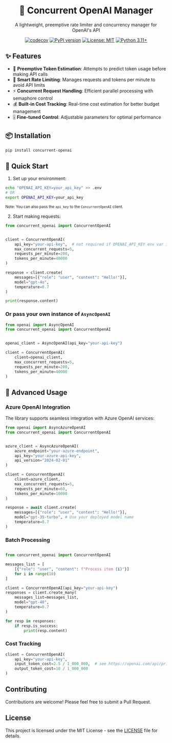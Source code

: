 <div align="center">

# 🚀 Concurrent OpenAI Manager

A lightweight, preemptive rate limiter and concurrency manager for OpenAI's API

[![codecov](https://codecov.io/gh/marianstefi20/concurrent-openai/branch/main/graph/badge.svg?token=T9ANDWA7BN)](https://codecov.io/gh/marianstefi20/concurrent-openai)
[![PyPI version](https://badge.fury.io/py/concurrent-openai.svg)](https://badge.fury.io/py/concurrent-openai)
[![License: MIT](https://img.shields.io/badge/License-MIT-yellow.svg)](https://opensource.org/licenses/MIT)
[![Python 3.11+](https://img.shields.io/badge/python-3.11+-blue.svg)](https://www.python.org/downloads/)

</div>

## ✨ Features

- 🎯 **Preemptive Token Estimation**: Attempts to predict token usage before making API calls
- 🔄 **Smart Rate Limiting**: Manages requests and tokens per minute to avoid API limits
- ⚡ **Concurrent Request Handling**: Efficient parallel processing with semaphore control
- 💰 **Built-in Cost Tracking**: Real-time cost estimation for better budget management
- 🎚️ **Fine-tuned Control**: Adjustable parameters for optimal performance


## 📦 Installation

```bash
pip install concurrent-openai
```

## 🚀 Quick Start

1. Set up your environment:

```bash
echo "OPENAI_API_KEY=your_api_key" >> .env
# OR
export OPENAI_API_KEY=your_api_key
```

<small>Note: You can also pass the `api_key` to the `ConcurrentOpenAI` client.</small>

2. Start making requests:

```python
from concurrent_openai import ConcurrentOpenAI


client = ConcurrentOpenAI(
    api_key="your-api-key",  # not required if OPENAI_API_KEY env var is set
    max_concurrent_requests=5,
    requests_per_minute=200,
    tokens_per_minute=40000
)

response = client.create(
    messages=[{"role": "user", "content": "Hello!"}],
    model="gpt-4o",
    temperature=0.7
)

print(response.content)
```

### Or pass your own instance of `AsyncOpenAI`

```python
from openai import AsyncOpenAI
from concurrent_openai import ConcurrentOpenAI


openai_client = AsyncOpenAI(api_key="your-api-key")

client = ConcurrentOpenAI(
    client=openai_client,
    max_concurrent_requests=5,
    requests_per_minute=200,
    tokens_per_minute=40000
)
```

## 🔧 Advanced Usage

### Azure OpenAI Integration
The library supports seamless integration with Azure OpenAI services:

```python
from openai import AsyncAzureOpenAI
from concurrent_openai import ConcurrentOpenAI


azure_client = AsyncAzureOpenAI(
    azure_endpoint="your-azure-endpoint",
    api_key="your-azure-api-key",
    api_version="2024-02-01"
)

client = ConcurrentOpenAI(
    client=azure_client,
    max_concurrent_requests=5,
    requests_per_minute=60,
    tokens_per_minute=10000
)

response = await client.create(
    messages=[{"role": "user", "content": "Hello!"}],
    model="gpt-35-turbo", # Use your deployed model name
    temperature=0.7
)
```

### Batch Processing

```python

from concurrent_openai import ConcurrentOpenAI

messages_list = [
    [{"role": "user", "content": f"Process item {i}"}]
    for i in range(10)
]

client = ConcurrentOpenAI(api_key="your-api-key")
responses = client.create_many(
    messages_list=messages_list,
    model="gpt-40",
    temperature=0.7
)

for resp in responses:
    if resp.is_success:
        print(resp.content)
```

### Cost Tracking

```python
client = ConcurrentOpenAI(
    api_key="your-api-key",
    input_token_cost=2.5 / 1_000_000,  # see https://openai.com/api/pricing/ for the latest costs
    output_token_cost=10 / 1_000_000
)
```

## Contributing

Contributions are welcome! Please feel free to submit a Pull Request.

## License

This project is licensed under the MIT License - see the [LICENSE](LICENSE) file for details.